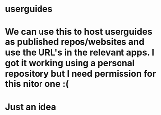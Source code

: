 # userguides
# We can use this to host userguides as published repos/websites and use the URL's in the relevant apps. I got it working using a personal repository but I need permission for this nitor one :(
# Just an idea
